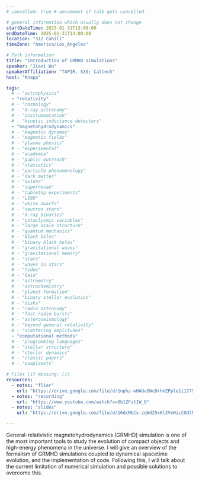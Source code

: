 ```yaml
---
# cancelled: true # uncomment if talk gets cancelled

# general information which usually does not change
startDateTime: 2025-01-31T13:00:00
endDateTime: 2025-01-31T14:00:00
location: "312 Cahill"
timeZone: "America/Los_Angeles"

# Talk information
title: "Introduction of GRMHD simulations"
speaker: "Jiaxi Wu"
speakerAffiliation: "TAPIR, SXS; Caltech"
host: "Knapp"

tags:
  # - "astrophysics"
  - "relativity"
  # - "cosmology"
  # - "X-ray astronomy"
  # - "instrumentation"
  # - "kinetic inductance detectors"
  - "magnetohydrodynamics"
  # - "magnetic dynamos"
  # - "magnetic fields"
  # - "plasma physics"
  # - "experimental"
  # - "academia"
  # - "public outreach"
  # - "statistics"
  # - "particle phenomenology"
  # - "dark matter"
  # - "axions"
  # - "supernovae"
  # - "tabletop experiments"
  # - "LIGO"
  # - "white dwarfs"
  # - "neutron stars"
  # - "X-ray binaries"
  # - "cataclysmic variables"
  # - "large scale structure"
  # - "quantum mechanics"
  # - "black holes"
  # - "binary black holes"
  # - "gravitational waves"
  # - "gravitational memory"
  # - "stars"
  # - "waves in stars"
  # - "tides"
  # - "Gaia"
  # - "astrometry"
  # - "astrochemistry"
  # - "planet formation"
  # - "binary stellar evolution"
  # - "disks"
  # - "radio astronomy"
  # - "fast radio bursts"
  # - "asteroseismology"
  # - "beyond general relativity"
  # - "scattering amplitudes"
  - "computational methods"
  # - "programming languages"
  # - "stellar structure"
  # - "stellar dynamics"
  # - "classic papers"
  # - "exoplanets"

# Files (if missing: [])
resources:
  - notes: "flier"
    url: "https://drive.google.com/file/d/1nphz-wHAUvDWcDrhmZPple1i1779lU7n/view?usp=drive_link"
  - notes: "recording"
    url: "https://www.youtube.com/watch?v=8b1ZFitIW_8"
  - notes: "slides"
    url: "https://drive.google.com/file/d/16dcMbCx-zqWd25x6l2VeHicCOdlN0lMQ/view?usp=drive_link"

---
```


General-relativistic magnetohydrodynamics (GRMHD) simulation is one of the most important tools to study the evolution of compact objects and high-energy phenomena in the universe.
I will give an overview of the formalism of GRMHD simulations coupled to dynamical spacetime evolution, and the implementation of code.
Following this, I will talk about the current limitation of numerical simulation and possible solutions to overcome this.
